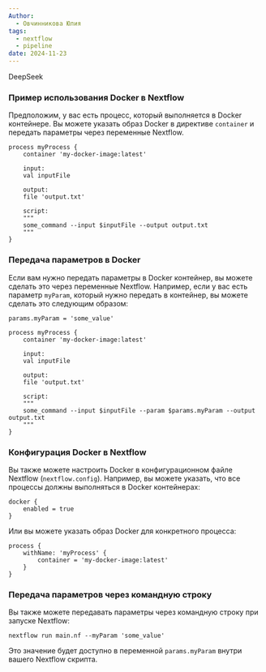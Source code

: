 ```yaml
---
Author:
  - Овчинникова Юлия
tags:
  - nextflow
  - pipeline
date: 2024-11-23
---
```


DeepSeek

### Пример использования Docker в Nextflow

Предположим, у вас есть процесс, который выполняется в Docker контейнере. Вы можете указать образ Docker в директиве `container` и передать параметры через переменные Nextflow.

```
process myProcess {
    container 'my-docker-image:latest'

    input:
    val inputFile

    output:
    file 'output.txt'

    script:
    """
    some_command --input $inputFile --output output.txt
    """
}
```
### Передача параметров в Docker

Если вам нужно передать параметры в Docker контейнер, вы можете сделать это через переменные Nextflow. Например, если у вас есть параметр `myParam`, который нужно передать в контейнер, вы можете сделать это следующим образом:

```
params.myParam = 'some_value'

process myProcess {
    container 'my-docker-image:latest'

    input:
    val inputFile

    output:
    file 'output.txt'

    script:
    """
    some_command --input $inputFile --param $params.myParam --output output.txt
    """
}
```

### Конфигурация Docker в Nextflow

Вы также можете настроить Docker в конфигурационном файле Nextflow (`nextflow.config`). Например, вы можете указать, что все процессы должны выполняться в Docker контейнерах:

```
docker {
    enabled = true
}
```

Или вы можете указать образ Docker для конкретного процесса:

```
process {
    withName: 'myProcess' {
        container = 'my-docker-image:latest'
    }
}
```

### Передача параметров через командную строку

Вы также можете передавать параметры через командную строку при запуске Nextflow:

```
nextflow run main.nf --myParam 'some_value'
```

Это значение будет доступно в переменной `params.myParam` внутри вашего Nextflow скрипта.